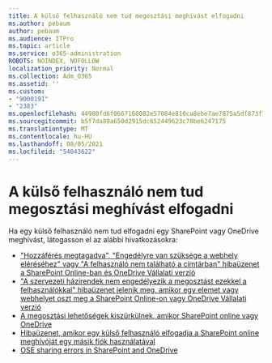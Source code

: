 ```yaml
---
title: A külső felhasználó nem tud megosztási meghívást elfogadni
ms.author: pebaum
author: pebaum
ms.audience: ITPro
ms.topic: article
ms.service: o365-administration
ROBOTS: NOINDEX, NOFOLLOW
localization_priority: Normal
ms.collection: Adm_O365
ms.assetid: ''
ms.custom:
- "9000191"
- "2383"
ms.openlocfilehash: 44980fd6f0667160082e57084e810ca8ebe7ae7875a5df873f7a367629924cc7
ms.sourcegitcommit: b5f7da89a650d2915dc652449623c78be6247175
ms.translationtype: MT
ms.contentlocale: hu-HU
ms.lasthandoff: 08/05/2021
ms.locfileid: "54043622"
---
```

# <a name="external-user-is-unable-to-accept-a-sharing-invitation"></a>A külső felhasználó nem tud megosztási meghívást elfogadni

Ha egy külső felhasználó nem tud elfogadni egy SharePoint vagy OneDrive meghívást, látogasson el az alábbi hivatkozásokra: 

- ["Hozzáférés megtagadva", "Engedélyre van szüksége a webhely eléréséhez" vagy "A felhasználó nem található a címtárban" hibaüzenet a SharePoint Online-ban és OneDrive Vállalati verzió](https://docs.microsoft.com/sharepoint/support/administration/access-denied-or-need-permission-error-sharepoint-online-or-onedrive-for-business)
- ["A szervezeti házirendek nem engedélyezik a megosztást ezekkel a felhasználókkal" hibaüzenet jelenik meg, amikor egy elemet vagy webhelyet oszt meg a SharePoint Online-on vagy OneDrive Vállalati verzió](https://docs.microsoft.com/sharepoint/support/administration/organization-policies-do-not-allow-you-to-share-with-users-error)
- [A megosztási lehetőségek kiszürkülnek, amikor SharePoint online vagy OneDrive](https://docs.microsoft.com/sharepoint/support/administration/sharing-options-grayed-out-when-sharing-from-sharepoint-online-or-onedrive)
- [Hibaüzenet, amikor egy külső felhasználó elfogadja a SharePoint online meghívóját egy másik fiók használatával](https://docs.microsoft.com/sharepoint/support/sharing-and-permissions/error-when-external-user-accepts-an-invitation-by-using-another-account)
- [OSE sharing errors in SharePoint and OneDrive](https://docs.microsoft.com/sharepoint/sharepoint-onedrive-error-message)




